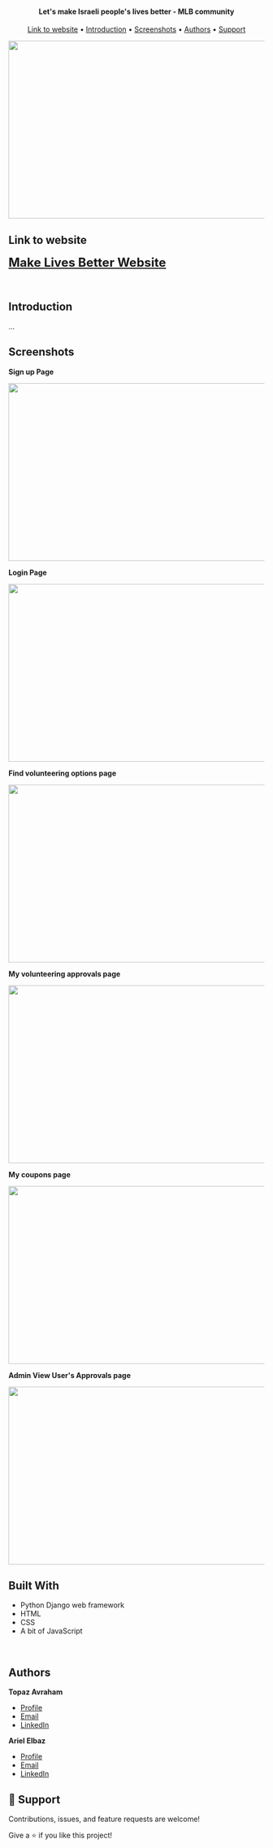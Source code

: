 <h4 align="center">

</h4>

<h4 align="center">Let's make Israeli people's lives better - MLB community</h4>

<p align="center">
  <a href="##Link to website">Link to website</a> •
  <a href="#Introduction">Introduction</a> •
  <a href="#Screenshots">Screenshots</a> •
  <a href="#Author">Authors</a> •
  <a href="#Support">Support</a> 

</p>

<p align="center">
  <img width="800" height="350" src="https://github.com/TopazAvraham/IntroductionToCS-University-C-programming/blob/master/Screenshots/3.png?raw=true">
</p>


## Link to website

<a style="font-size: 24px" href="https://makelivesbetter.herokuapp.com" target="_blank"><b>Make Lives Better Website</b></a>

<br>

## Introduction
...


## Screenshots
<p align="left">
  <b> Sign up Page </b>
</p>
<p align="left">
  <img width="800" height="350" src="https://i.ibb.co/Y0xj58R/12.png">
</p>


<p align="left">
  <b> Login Page </b>
</p>
<p align="left">
  <img width="800" height="350" src="Screenshots/3">
</p>


<p align="left">
  <b> Find volunteering options page </b>
</p>
<p align="left">
  <img width="800" height="350" src="https://ibb.co/BPp0Twt">
</p>

<p align="left">
  <b> My volunteering approvals page </b>
</p>
<p align="left">
  <img width="800" height="350" src="https://ibb.co/Wy5yD7n">
</p>


<p align="left">
  <b> My coupons page </b>
</p>
<p align="left">
  <img width="800" height="350" src="https://ibb.co/fXXx74r">
</p>


<p align="left">
  <b> Admin View User's Approvals page  </b>
</p>
<p align="left">
  <img width="800" height="350" src="https://ibb.co/DYZ7cPP">
</p>


## Built With

- Python Django web framework
- HTML
- CSS
- A bit of JavaScript

<br />

## Authors

**Topaz Avraham**

- [Profile](https://github.com/TopazAvraham?tab=repositories )
- [Email](mailto:topazavraham9@gmail.com?subject=Hi "Hi!")
- [LinkedIn](https://www.linkedin.com/in/topaz-avraham-68b340208/ "Welcome")

**Ariel Elbaz**

- [Profile](https://github.com/ArielElbaz )
- [Email](mailto:ariel123elbaz?subject=Hi "Hi!")
- [LinkedIn](https://www.linkedin.com/in/ariel-elbaz-830438244/ "Welcome")

## 🤝 Support

Contributions, issues, and feature requests are welcome!

Give a ⭐️ if you like this project!
